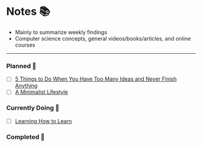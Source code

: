 # Notes :books:

- Mainly to summarize weekly findings
- Computer science concepts, general videos/books/articles, and online courses

--- 
### Planned :crystal_ball:
- [ ] [5 Things to Do When You Have Too Many Ideas and Never Finish Anything](https://medium.com/the-mission/5-things-to-do-when-you-have-too-many-ideas-and-never-finish-anything-5682064b5750)
- [ ] [A Minimalist Lifestyle](https://medium.com/s/story/a-minimalist-lifestyle-6c2872c28473)
### Currently Doing :open_book:
- [ ] [Learning How to Learn](https://www.coursera.org/learn/learning-how-to-learn)

### Completed :dart:



